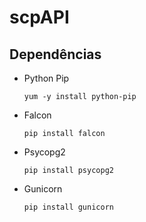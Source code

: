 # scpAPI

## Dependências

* Python Pip

    `yum -y install python-pip`
    
* Falcon

    `pip install falcon`
    
* Psycopg2

    `pip install psycopg2`
    
* Gunicorn

    `pip install gunicorn`